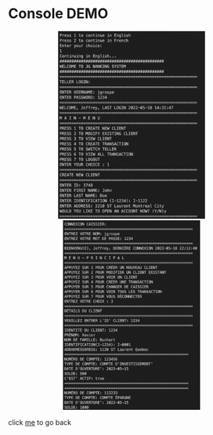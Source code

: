 # Console DEMO
<p align="center">
<img src="src/Demo/english_demo.png" alt="A simple database design" width="300">
<img src="src/Demo/french_demo.png" alt="A simple database design" width="280">
</p>

click [me](README.md) to go back